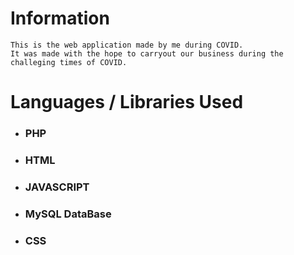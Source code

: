 # Information
    This is the web application made by me during COVID. 
    It was made with the hope to carryout our business during the challeging times of COVID.

# Languages / Libraries Used
 
- ### PHP
- ### HTML
- ### JAVASCRIPT
- ### MySQL DataBase
- ### CSS
